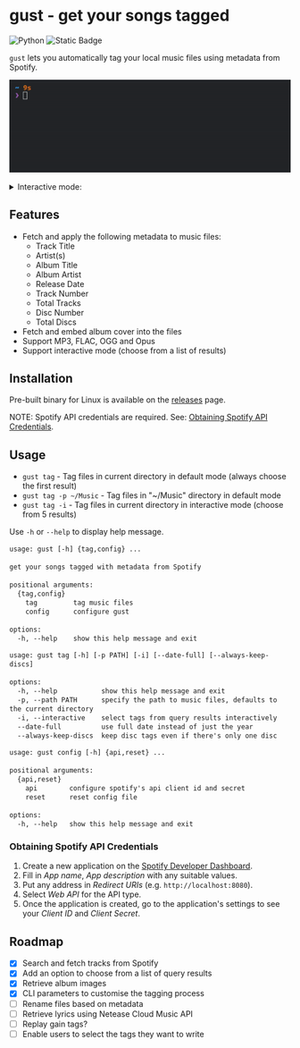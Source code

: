 # gust - get your songs tagged

![Python](https://img.shields.io/badge/python-3670A0?style=for-the-badge&logo=python&logoColor=ffdd54)
![Static Badge](https://img.shields.io/badge/version-0.2.0-blue?style=for-the-badge)


`gust` lets you automatically tag your local music files using metadata from Spotify.

![demo](/static/demo.gif)

<details>
<summary>Interactive mode: </summary>

![demo-interactive](/static/demo-interactive.gif)
</details>

## Features

- Fetch and apply the following metadata to music files:
  - Track Title
  - Artist(s)
  - Album Title
  - Album Artist
  - Release Date
  - Track Number
  - Total Tracks
  - Disc Number
  - Total Discs
- Fetch and embed album cover into the files
- Support MP3, FLAC, OGG and Opus
- Support interactive mode (choose from a list of results)

## Installation

Pre-built binary for Linux is available on the [releases](https://github.com/ohyiheng/gust/releases) page.

NOTE: Spotify API credentials are required. See: [Obtaining Spotify API Credentials](#obtaining-spotify-api-credentials).


## Usage

- `gust tag` - Tag files in current directory in default mode (always choose the first result)
- `gust tag -p ~/Music` - Tag files in "~/Music" directory in default mode
- `gust tag -i` - Tag files in current directory in interactive mode (choose from 5 results)

Use `-h` or `--help` to display help message.

```
usage: gust [-h] {tag,config} ...

get your songs tagged with metadata from Spotify

positional arguments:
  {tag,config}
    tag         tag music files
    config      configure gust

options:
  -h, --help    show this help message and exit
```

```
usage: gust tag [-h] [-p PATH] [-i] [--date-full] [--always-keep-discs]

options:
  -h, --help           show this help message and exit
  -p, --path PATH      specify the path to music files, defaults to the current directory
  -i, --interactive    select tags from query results interactively
  --date-full          use full date instead of just the year
  --always-keep-discs  keep disc tags even if there's only one disc
```

```
usage: gust config [-h] {api,reset} ...

positional arguments:
  {api,reset}
    api        configure spotify's api client id and secret
    reset      reset config file

options:
  -h, --help   show this help message and exit
```

### Obtaining Spotify API Credentials

1. Create a new application on the [Spotify Developer Dashboard](https://developer.spotify.com/dashboard/create).
2. Fill in *App name*, *App description* with any suitable values.
3. Put any address in *Redirect URIs* (e.g. `http://localhost:8080`).
4. Select *Web API* for the API type.
5. Once the application is created, go to the application's settings to see your *Client ID* and *Client Secret*.

## Roadmap

- [x] Search and fetch tracks from Spotify
- [x] Add an option to choose from a list of query results
- [x] Retrieve album images
- [x] CLI parameters to customise the tagging process
- [ ] Rename files based on metadata
- [ ] Retrieve lyrics using Netease Cloud Music API
- [ ] Replay gain tags?
- [ ] Enable users to select the tags they want to write